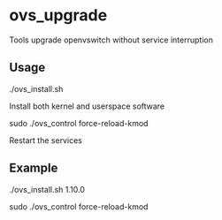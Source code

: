 ovs_upgrade
===========

Tools upgrade openvswitch without service interruption

Usage
-----

./ovs_install.sh <version>

Install both kernel and userspace software


sudo ./ovs_control force-reload-kmod

Restart the services

Example
-------

./ovs_install.sh 1.10.0

sudo ./ovs_control force-reload-kmod
